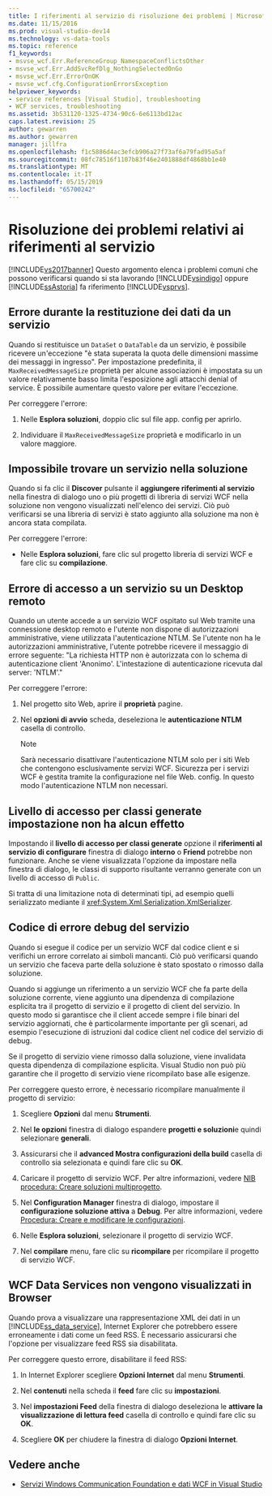 ```yaml
---
title: I riferimenti al servizio di risoluzione dei problemi | Microsoft Docs
ms.date: 11/15/2016
ms.prod: visual-studio-dev14
ms.technology: vs-data-tools
ms.topic: reference
f1_keywords:
- msvse_wcf.Err.ReferenceGroup_NamespaceConflictsOther
- msvse_wcf.Err.AddSvcRefDlg_NothingSelectedOnGo
- msvse_wcf.Err.ErrorOnOK
- msvse_wcf.cfg.ConfigurationErrorsException
helpviewer_keywords:
- service references [Visual Studio], troubleshooting
- WCF services, troubleshooting
ms.assetid: 3b531120-1325-4734-90c6-6e6113bd12ac
caps.latest.revision: 25
author: gewarren
ms.author: gewarren
manager: jillfra
ms.openlocfilehash: f1c5886d4ac3efcb906a27f73af6a79fad95a5af
ms.sourcegitcommit: 08fc78516f1107b83f46e2401888df4868bb1e40
ms.translationtype: MT
ms.contentlocale: it-IT
ms.lasthandoff: 05/15/2019
ms.locfileid: "65700242"
---
```

# <a name="troubleshooting-service-references"></a>Risoluzione dei problemi relativi ai riferimenti al servizio
[!INCLUDE[vs2017banner](../includes/vs2017banner.md)]
Questo argomento elenca i problemi comuni che possono verificarsi quando si sta lavorando [!INCLUDE[vsindigo](../includes/vsindigo-md.md)] oppure [!INCLUDE[ssAstoria](../includes/ssastoria-md.md)] fa riferimento [!INCLUDE[vsprvs](../includes/vsprvs-md.md)].

## <a name="error-returning-data-from-a-service"></a>Errore durante la restituzione dei dati da un servizio
 Quando si restituisce un `DataSet` o `DataTable` da un servizio, è possibile ricevere un'eccezione "è stata superata la quota delle dimensioni massime dei messaggi in ingresso". Per impostazione predefinita, il `MaxReceivedMessageSize` proprietà per alcune associazioni è impostata su un valore relativamente basso limita l'esposizione agli attacchi denial of service. È possibile aumentare questo valore per evitare l'eccezione.

 Per correggere l'errore:

1. Nelle **Esplora soluzioni**, doppio clic sul file app. config per aprirlo.

2. Individuare il `MaxReceivedMessageSize` proprietà e modificarlo in un valore maggiore.

## <a name="cannot-find-a-service-in-my-solution"></a>Impossibile trovare un servizio nella soluzione
 Quando si fa clic il **Discover** pulsante il **aggiungere riferimenti al servizio** nella finestra di dialogo uno o più progetti di libreria di servizi WCF nella soluzione non vengono visualizzati nell'elenco dei servizi. Ciò può verificarsi se una libreria di servizi è stato aggiunto alla soluzione ma non è ancora stata compilata.

 Per correggere l'errore:

- Nelle **Esplora soluzioni**, fare clic sul progetto libreria di servizi WCF e fare clic su **compilazione**.

## <a name="error-accessing-a-service-over-a-remote-desktop"></a>Errore di accesso a un servizio su un Desktop remoto
 Quando un utente accede a un servizio WCF ospitato sul Web tramite una connessione desktop remoto e l'utente non dispone di autorizzazioni amministrative, viene utilizzata l'autenticazione NTLM. Se l'utente non ha le autorizzazioni amministrative, l'utente potrebbe ricevere il messaggio di errore seguente: "La richiesta HTTP non è autorizzata con lo schema di autenticazione client 'Anonimo'. L'intestazione di autenticazione ricevuta dal server: 'NTLM'."

 Per correggere l'errore:

1. Nel progetto sito Web, aprire il **proprietà** pagine.

2. Nel **opzioni di avvio** scheda, deseleziona le **autenticazione NTLM** casella di controllo.

    > [!NOTE]
    > Sarà necessario disattivare l'autenticazione NTLM solo per i siti Web che contengono esclusivamente servizi WCF. Sicurezza per i servizi WCF è gestita tramite la configurazione nel file Web. config. In questo modo l'autenticazione NTLM non necessari.

## <a name="access-level-for-generated-classes-setting-has-no-effect"></a>Livello di accesso per classi generate impostazione non ha alcun effetto
 Impostando il **livello di accesso per classi generate** opzione il **riferimenti al servizio di configurare** finestra di dialogo **interno** o **Friend** potrebbe non funzionare. Anche se viene visualizzata l'opzione da impostare nella finestra di dialogo, le classi di supporto risultante verranno generate con un livello di accesso di `Public`.

 Si tratta di una limitazione nota di determinati tipi, ad esempio quelli serializzato mediante il <xref:System.Xml.Serialization.XmlSerializer>.

## <a name="error-debugging-service-code"></a>Codice di errore debug del servizio
 Quando si esegue il codice per un servizio WCF dal codice client e si verifichi un errore correlato ai simboli mancanti. Ciò può verificarsi quando un servizio che faceva parte della soluzione è stato spostato o rimosso dalla soluzione.

 Quando si aggiunge un riferimento a un servizio WCF che fa parte della soluzione corrente, viene aggiunto una dipendenza di compilazione esplicita tra il progetto di servizio e il progetto di client del servizio. In questo modo si garantisce che il client accede sempre i file binari del servizio aggiornati, che è particolarmente importante per gli scenari, ad esempio l'esecuzione di istruzioni dal codice client nel codice del servizio di debug.

 Se il progetto di servizio viene rimosso dalla soluzione, viene invalidata questa dipendenza di compilazione esplicita. Visual Studio non può più garantire che il progetto di servizio viene ricompilato base alle esigenze.

 Per correggere questo errore, è necessario ricompilare manualmente il progetto di servizio:

1. Scegliere **Opzioni** dal menu **Strumenti**.

2. Nel **le opzioni** finestra di dialogo espandere **progetti e soluzioni**e quindi selezionare **generali**.

3. Assicurarsi che il **advanced Mostra configurazioni della build** casella di controllo sia selezionata e quindi fare clic su **OK**.

4. Caricare il progetto di servizio WCF. Per altre informazioni, vedere [NIB procedura: Creare soluzioni multiprogetto](https://msdn.microsoft.com/02ecd6dd-0114-46fe-b335-ba9c5e3020d6).

5. Nel **Configuration Manager** finestra di dialogo, impostare il **configurazione soluzione attiva** a **Debug**. Per altre informazioni, vedere [Procedura: Creare e modificare le configurazioni](../ide/how-to-create-and-edit-configurations.md).

6. Nelle **Esplora soluzioni**, selezionare il progetto di servizio WCF.

7. Nel **compilare** menu, fare clic su **ricompilare** per ricompilare il progetto di servizio WCF.

## <a name="wcf-data-services-do-not-display-in-the-browser"></a>WCF Data Services non vengono visualizzati in Browser
 Quando prova a visualizzare una rappresentazione XML dei dati in un [!INCLUDE[ss_data_service](../includes/ss-data-service-md.md)], Internet Explorer che potrebbero essere erroneamente i dati come un feed RSS. È necessario assicurarsi che l'opzione per visualizzare feed RSS sia disabilitata.

 Per correggere questo errore, disabilitare il feed RSS:

1. In Internet Explorer scegliere **Opzioni Internet** dal menu **Strumenti**.

2. Nel **contenuti** nella scheda il **feed** fare clic su **impostazioni**.

3. Nel **impostazioni Feed** della finestra di dialogo deseleziona le **attivare la visualizzazione di lettura feed** casella di controllo e quindi fare clic su **OK**.

4. Scegliere **OK** per chiudere la finestra di dialogo **Opzioni Internet**.

## <a name="see-also"></a>Vedere anche

- [Servizi Windows Communication Foundation e dati WCF in Visual Studio](../data-tools/windows-communication-foundation-services-and-wcf-data-services-in-visual-studio.md)